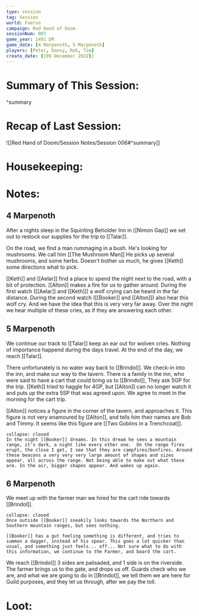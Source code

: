 ```yaml
---
type: session
tag: Session
world: Faerun
campaign: Red Hand of Doom
sessionNum: 007
game_year: 1491 DR
game_date: [4 Marpenoth, 5 Marpenoth]
players: [Peter, Danny, Rob, Tim]
create_date: {{09 December 2022}}
---
```




# Summary of This Session:

^summary

# Recap of Last Session:
![[Red Hand of Doom/Session Notes/Session 006#^summary]]

# Housekeeping:

# Notes:
## 4 Marpenoth
After a nights sleep in the Squinting Beholder Inn in [[Nimon Gap]] we set out to restock our supplies for the trip to [[Talar]].

On the road, we find a man rummaging in a bush. He's looking for mushrooms. We call him [[The Mushroom Man]]  He picks up several mushrooms, and some herbs. Doesn't bother us much, he gives [[Keth]] some directions what to pick.

[[Keth]] and [[Aelar]] find a place to spend the night next to the road, with a bit of protection. [[Alton]] makes a fire for us to gather around. 
During the first watch ([[Aelar]] and [[Keth]]) a wolf crying can be heard in the far distance.
During the second watch ([[Booker]] and [[Alton]])  also hear this wolf cry. And we have the idea that this is very very far away. Over the night we hear multiple of these cries, as if they are answering each other.

## 5 Marpenoth
We continue our track to [[Talar]] keep an ear out for wolven cries. 
Nothing of importance happend during the days travel.
At the end of the day, we reach [[Talar]].

There unfortunately is no water way back to [[Brindol]].
We check-in into the inn, and make our way to the tavern.
There is a family in the inn, who were said to have a cart that could bring us to [[Brindol]], They ask 5GP for the trip. [[Keth]] tried to haggle for 4GP, but [[Alton]] can no longer watch it and puts up the extra 5SP that was agreed upon. We agree to meet in the morning for the cart trip.

[[Alton]] notices a figure in the corner of the tavern, and approaches it. This figure is not very enamoured by [[Alton]], and tells him their names are Bob and Timmy.  It seems like this figure are [[Two Goblins in a Trenchcoat]].

```ad-booker
collapse: closed
In the night [[Booker]] dreams. In this dream he sees a mountain range, it's dark, a night like every other one.  On the range fires erupt, the close I get, I see that they are campfires/bonfires. Around these beacons a very very very large amount of shapes and sizes appear, all across the range. Not being able to make out what these are. In the air, bigger shapes appear. And wakes up again.
```


## 6 Marpenoth
We meet up with the farmer man we hired for the cart ride towards [[Brindol]].

```ad-booker
collapse: closed
Once outside [[Booker]] sneakily looks towards the Northern and Southern mountain ranges, but sees nothing.

[[Booker]] has a gut feeling something is different, and tries to summon a dagger, instead of his spear. This goes a lot quicker than usual, and something just feels... off... Not sure what to do with this information, we continue to the Farmer, and board the cart.
```

We reach [[Brindol]] 3 sides are palisaded, and 1 side is on the riverside. The farmer brings us to the gate, and drops us off. Guards check who we are, and what we are going to do in [[Brindol]], we tell them we are here for Guild purposes, and they let us through, after we pay the toll.




# Loot:

